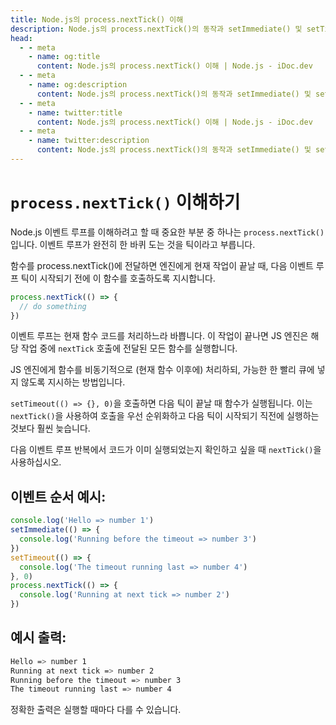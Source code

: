 ```yaml
---
title: Node.js의 process.nextTick() 이해
description: Node.js의 process.nextTick()의 동작과 setImmediate() 및 setTimeout()과의 차이를 학습합니다. 이벤트 루프와 nextTick()를 사용하여 코드를 비동기적으로 실행하는 방법을 이해합니다.
head:
  - - meta
    - name: og:title
      content: Node.js의 process.nextTick() 이해 | Node.js - iDoc.dev
  - - meta
    - name: og:description
      content: Node.js의 process.nextTick()의 동작과 setImmediate() 및 setTimeout()과의 차이를 학습합니다. 이벤트 루프와 nextTick()를 사용하여 코드를 비동기적으로 실행하는 방법을 이해합니다.
  - - meta
    - name: twitter:title
      content: Node.js의 process.nextTick() 이해 | Node.js - iDoc.dev
  - - meta
    - name: twitter:description
      content: Node.js의 process.nextTick()의 동작과 setImmediate() 및 setTimeout()과의 차이를 학습합니다. 이벤트 루프와 nextTick()를 사용하여 코드를 비동기적으로 실행하는 방법을 이해합니다.
---
```



# `process.nextTick()` 이해하기

Node.js 이벤트 루프를 이해하려고 할 때 중요한 부분 중 하나는 `process.nextTick()`입니다. 이벤트 루프가 완전히 한 바퀴 도는 것을 틱이라고 부릅니다.

함수를 process.nextTick()에 전달하면 엔진에게 현재 작업이 끝날 때, 다음 이벤트 루프 틱이 시작되기 전에 이 함수를 호출하도록 지시합니다.

```js
process.nextTick(() => {
  // do something
})
```

이벤트 루프는 현재 함수 코드를 처리하느라 바쁩니다. 이 작업이 끝나면 JS 엔진은 해당 작업 중에 `nextTick` 호출에 전달된 모든 함수를 실행합니다.

JS 엔진에게 함수를 비동기적으로 (현재 함수 이후에) 처리하되, 가능한 한 빨리 큐에 넣지 않도록 지시하는 방법입니다.

`setTimeout(() => {}, 0)`을 호출하면 다음 틱이 끝날 때 함수가 실행됩니다. 이는 `nextTick()`을 사용하여 호출을 우선 순위화하고 다음 틱이 시작되기 직전에 실행하는 것보다 훨씬 늦습니다.

다음 이벤트 루프 반복에서 코드가 이미 실행되었는지 확인하고 싶을 때 `nextTick()`을 사용하십시오.

## 이벤트 순서 예시:

```js
console.log('Hello => number 1')
setImmediate(() => {
  console.log('Running before the timeout => number 3')
})
setTimeout(() => {
  console.log('The timeout running last => number 4')
}, 0)
process.nextTick(() => {
  console.log('Running at next tick => number 2')
})
```

## 예시 출력:

```bash
Hello => number 1
Running at next tick => number 2
Running before the timeout => number 3
The timeout running last => number 4
```

정확한 출력은 실행할 때마다 다를 수 있습니다.

